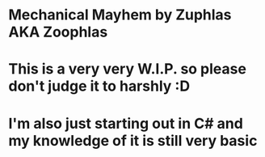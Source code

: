 # Mechanical Mayhem by Zuphlas AKA Zoophlas
#
# This is a very very W.I.P. so please don't judge it to harshly :D
# I'm also just starting out in C# and my knowledge of it is still very basic
